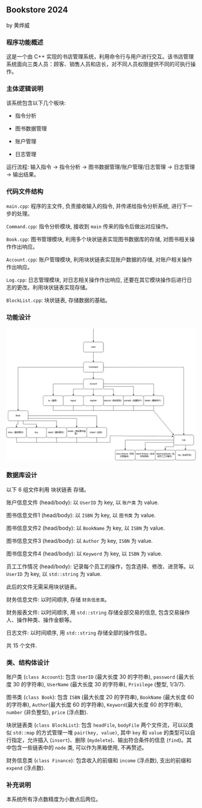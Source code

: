 ## Bookstore 2024

by 黄烨威

### 程序功能概述

这是一个由 C++ 实现的书店管理系统，利用命令行与用户进行交互。该书店管理系统面向三类人员：顾客、销售人员和店长，对不同人员权限提供不同的可执行操作。

### 主体逻辑说明

该系统包含以下几个板块:

- 指令分析

- 图书数据管理

- 账户管理

- 日志管理

运行流程: 输入指令 $\rightarrow$ 指令分析 $\rightarrow$ 图书数据管理/账户管理/日志管理 $\rightarrow$ 日志管理 $\rightarrow$ 输出结果。

### 代码文件结构

`main.cpp`: 程序的主文件, 负责接收输入的指令, 并传递给指令分析系统, 进行下一步的处理。

`Command.cpp`: 指令分析模块, 接收到 `main` 传来的指令后做出对应操作。

`Book.cpp`: 图书管理模块, 利用多个块状链表实现图书数据库的存储, 对图书相关操作作出响应。

`Account.cpp`: 账户管理模块, 利用块状链表实现账户数据的存储, 对账户相关操作作出响应。

`Log.cpp`: 日志管理模块, 对日志相关操作作出响应, 还要在其它模块操作后进行日志的更改。利用块状链表实现存储。

`BlockList.cpp`: 块状链表, 存储数据的基础。

### 功能设计

![](功能设计.png)

### 数据库设计

以下 6 组文件利用 块状链表 存储。

账户信息文件 (head/body): 以 `UserID` 为 key, 以 `账户类` 为 value.

图书信息文件1 (head/body): 以 `ISBN` 为 key, 以 `图书类` 为 value.

图书信息文件2 (head/body): 以 `BookName` 为 key, 以 `ISBN` 为 value.

图书信息文件3 (head/body): 以 `Author` 为 key, `ISBN` 为 value.

图书信息文件4 (head/body): 以 `Keyword` 为 key, 以 `ISBN` 为 value.

员工工作情况 (head/body): 记录每个员工的操作，包含选择、修改、进货等。以 `UserID` 为 key, 以 `std::string` 为 value.

此后的文件无需采用块状链表。

财务信息文件: 以时间顺序, 存储 `财务信息类`。

财务报表文件: 以时间顺序, 用 `std::string` 存储全部交易的信息, 包含交易操作人、操作种类、操作金额等。

日志文件: 以时间顺序, 用 `std::string` 存储全部的操作信息。

共 15 个文件.

### 类、结构体设计

账户类 (`class Account`): 包含 `UserID` (最大长度 30 的字符串), `password` (最大长度 30 的字符串), `UserName` (最大长度 30 的字符串), `Privilege` (整型, 1/3/7).

图书类 (`class Book`): 包含 `ISBN` (最大长度 20 的字符串), `BookName` (最大长度 60 的字符串), `Author`(最大长度 60 的字符串), `Keyword`(最大长度 60 的字符串), `number` (非负整型), `price` (浮点数).

块状链表类 (`class BlockList`): 包含 `headFile`, `bodyFile` 两个文件流，可以以类似 `std::map` 的方式管理一堆 `pair(key, value)`, 其中 `key` 和 `value` 的类型可以自行指定，允许插入 (`insert`)、删除 (`mydelete`)、输出符合条件的信息 (`find`)。其中包含一些链表中的 `node` 类, 可以作为黑箱使用, 不再赘述。

财务信息类 (`class Finance`): 包含收入的前缀和 `income` (浮点数), 支出的前缀和 `expend` (浮点数).

### 补充说明

本系统所有浮点数精度为小数点后两位。
